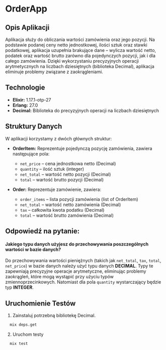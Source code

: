 # OrderApp

## Opis Aplikacji

Aplikacja służy do obliczania wartości zamówienia oraz jego pozycji. Na podstawie podanej ceny netto jednostkowej, ilości sztuk oraz stawki podatkowej, aplikacja uzupełnia brakujące dane – wylicza wartość netto, podatek oraz wartość brutto zarówno dla pojedynczych pozycji, jak i dla całego zamówienia. Dzięki wykorzystaniu precyzyjnych operacji arytmetycznych na liczbach dziesiętnych (biblioteka Decimal), aplikacja eliminuje problemy związane z zaokrągleniami.

## Technologie

- **Elixir:** 1.17.1-otp-27
- **Erlang:** 27.0
- **Decimal:** Biblioteka do precyzyjnych operacji na liczbach dziesiętnych

## Struktury Danych

W aplikacji korzystamy z dwóch głównych struktur:

- **OrderItem:** Reprezentuje pojedynczą pozycję zamówienia, zawiera następujące pola:
  - `net_price` – cena jednostkowa netto (Decimal)
  - `quantity` – ilość sztuk (integer)
  - `net_total` – wartość netto pozycji (Decimal)
  - `total` – wartość brutto pozycji (Decimal)

- **Order:** Reprezentuje zamówienie, zawiera:
  - `order_items` – lista pozycji zamówienia (list of OrderItem)
  - `net_total` – wartość netto zamówienia (Decimal)
  - `tax` – całkowita kwota podatku (Decimal)
  - `total` – wartość brutto zamówienia (Decimal)

## Odpowiedź na pytanie: 
#### Jakiego typu danych użyjesz do przechowywania poszczególnych wartości w bazie danych?

Do przechowywania wartości pieniężnych (takich jak `net_total`, `tax`, `total`, `net_price`) w bazie danych należy użyć typu danych **DECIMAL**. Typy te zapewniają precyzyjne operacje arytmetyczne, eliminując problemy zaokrągleń, które mogą wystąpić przy użyciu typów zmiennoprzecinkowych. Natomiast dla pola `quantity` wystarczający będzie typ **INTEGER**.

## Uruchomienie Testów

1. Zainstaluj potrzebną bibliotekę Decimal.
```bash
  mix deps.get
```

2. Uruchom testy
```bash
  mix test
```
